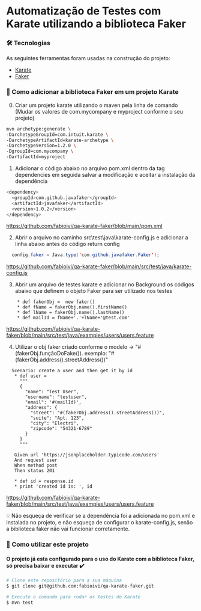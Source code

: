 # Automatização de Testes com Karate utilizando a biblioteca Faker

### 🛠 Tecnologias

As seguintes ferramentas foram usadas na construção do projeto:

* [Karate](https://www.postman.com/)      
* [Faker](https://github.com/postmanlabs/newman)      

### 🚀 Como adicionar a biblioteca Faker em um projeto Karate
0) Criar um projeto karate utilizando o maven pela linha de comando (Mudar os valores de com.mycompany e myproject conforme o seu projeto)

```bash
mvn archetype:generate \
-DarchetypeGroupId=com.intuit.karate \
-DarchetypeArtifactId=karate-archetype \
-DarchetypeVersion=1.2.0 \
-DgroupId=com.mycompany \
-DartifactId=myproject
```

1) Adicionar o código abaixo no arquivo pom.xml dentro da tag dependencies em seguida salvar a modificação e aceitar a instalação da dependência

```bash
<dependency>
  <groupId>com.github.javafaker</groupId>
  <artifactId>javafaker</artifactId>
  <version>1.0.2</version>
</dependency>
```
https://github.com/fabioivi/qa-karate-faker/blob/main/pom.xml

2) Abrir o arquivo no caminho src\test\java\karate-config.js e adicionar a linha abaixo antes do código return config

```java
  config.faker = Java.type('com.github.javafaker.Faker');
```
https://github.com/fabioivi/qa-karate-faker/blob/main/src/test/java/karate-config.js

3) Abrir um arquivo de testes karate e adicionar no Background os códigos abaixo que definem o objeto Faker para ser utilizado nos testes

```karate
    * def fakerObj =  new faker()
    * def fName = fakerObj.name().firstName()
    * def lName = fakerObj.name().lastName()
    * def mailId = fName+'.'+lName+'@test.com'
```
https://github.com/fabioivi/qa-karate-faker/blob/main/src/test/java/examples/users/users.feature

4) Utilizar o obj faker criado conforme o modelo -> "#(fakerObj.funçãoDoFake()). 
exemplo: "#(fakerObj.address().streetAddress())" 

 ```
   Scenario: create a user and then get it by id
    * def user =
      """
      {
        "name": "Test User",
        "username": "testuser",
        "email": '#(mailId)',
        "address": {
          "street": "#(fakerObj.address().streetAddress())",
          "suite": "Apt. 123",
          "city": "Electri",
          "zipcode": "54321-6789"
        }
      }
      """

    Given url 'https://jsonplaceholder.typicode.com/users'
    And request user
    When method post
    Then status 201

    * def id = response.id
    * print 'created id is: ', id

 ```
 https://github.com/fabioivi/qa-karate-faker/blob/main/src/test/java/examples/users/users.feature
 
💡 Não esqueça de verificar se a dependência foi a adicionada no pom.xml e instalada no projeto, e não esqueça de configurar o karate-config.js, senão a biblioteca faker não vai funcionar corretamente.

### 🎲 Como utilizar este projeto

#### O projeto já esta configurado para o uso do Karate com a biblioteca Faker, só precisa baixar e executar ✔️

```bash
# Clone este repositório para a sua máquina
$ git clone git@github.com:fabioivi/qa-karate-faker.git

# Execute o comando para rodar os testes do Karate 
$ mvn test
```
